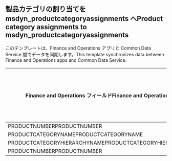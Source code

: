 ## <a name="product-category-assignments-to-msdyn_productcategoryassignments"></a><span data-ttu-id="dda72-101">製品カテゴリの割り当てを msdyn_productcategoryassignments へ</span><span class="sxs-lookup"><span data-stu-id="dda72-101">Product category assignments to msdyn_productcategoryassignments</span></span>

<span data-ttu-id="dda72-102">このテンプレートは、Finance and Operations アプリと Common Data Service 間でデータを同期します。</span><span class="sxs-lookup"><span data-stu-id="dda72-102">This template synchronizes data between Finance and Operations apps and Common Data Service.</span></span>

<span data-ttu-id="dda72-103">Finance and Operations フィールド</span><span class="sxs-lookup"><span data-stu-id="dda72-103">Finance and Operations field</span></span> | <span data-ttu-id="dda72-104">タイプのマッピング</span><span class="sxs-lookup"><span data-stu-id="dda72-104">Map type</span></span> | <span data-ttu-id="dda72-105">その他の Dynamics 365 フィールド</span><span class="sxs-lookup"><span data-stu-id="dda72-105">Other Dynamics 365 field</span></span> | <span data-ttu-id="dda72-106">既定値</span><span class="sxs-lookup"><span data-stu-id="dda72-106">Default value</span></span>
---|---|---|---
<span data-ttu-id="dda72-107">PRODUCTNUMBER</span><span class="sxs-lookup"><span data-stu-id="dda72-107">PRODUCTNUMBER</span></span> | = | <span data-ttu-id="dda72-108">msdyn_globalproduct.msdyn_productnumber</span><span class="sxs-lookup"><span data-stu-id="dda72-108">msdyn_globalproduct.msdyn_productnumber</span></span> | 
<span data-ttu-id="dda72-109">PRODUCTCATEGORYNAME</span><span class="sxs-lookup"><span data-stu-id="dda72-109">PRODUCTCATEGORYNAME</span></span> | = | <span data-ttu-id="dda72-110">msdyn_productcategory.msdyn_name</span><span class="sxs-lookup"><span data-stu-id="dda72-110">msdyn_productcategory.msdyn_name</span></span> | 
<span data-ttu-id="dda72-111">PRODUCTCATEGORYHIERARCHYNAME</span><span class="sxs-lookup"><span data-stu-id="dda72-111">PRODUCTCATEGORYHIERARCHYNAME</span></span> | = | <span data-ttu-id="dda72-112">msdyn_productcategory.msdyn_hierarchy.msdyn_name</span><span class="sxs-lookup"><span data-stu-id="dda72-112">msdyn_productcategory.msdyn_hierarchy.msdyn_name</span></span> | 
<span data-ttu-id="dda72-113">PRODUCTNUMBER</span><span class="sxs-lookup"><span data-stu-id="dda72-113">PRODUCTNUMBER</span></span> | >> | <span data-ttu-id="dda72-114">msdyn_name</span><span class="sxs-lookup"><span data-stu-id="dda72-114">msdyn_name</span></span> | 
